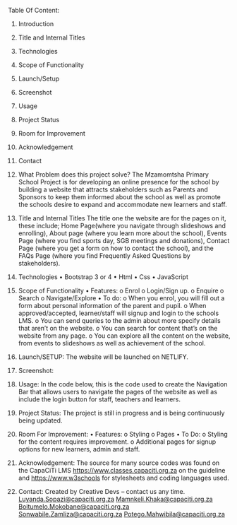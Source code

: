 
Table Of Content:
1.	Introduction
2.	Title and Internal Titles
3.	Technologies
4.	Scope of Functionality
5.	Launch/Setup
6.	Screenshot
7.	Usage
8.	Project Status
9.	Room for Improvement
10.	Acknowledgement
11.	Contact



1.	What Problem does this project solve?
The Mzamomtsha Primary School Project is for developing an online presence for the school by building a website that attracts stakeholders such as Parents and Sponsors to keep them informed about the school as well as promote the schools desire to expand and accommodate new learners and staff.
2.	Title and Internal Titles
The title one the website are for the pages on it, these include; Home Page(where you navigate through slideshows and enrolling), About page (where you learn more about the school), Events Page (where you find sports day, SGB meetings and donations), Contact Page (where you get a form on how to contact the school), and the FAQs Page (where you find Frequently Asked Questions by stakeholders).
3.	Technologies
•	Bootstrap 3 or 4
•	Html
•	Css
•	JavaScript
4.	Scope of Functionality
•	Features:
o	Enrol
o	Login/Sign up.
o	Enquire
o	Search
o	Navigate/Explore
•	To do:
o	When you enrol, you will fill out a form about personal information of the parent and pupil.
o	When approved/accepted, learner/staff will signup and login to the schools LMS.
o	You can send queries to the admin about more specify details that aren’t on the website.
o	You can search for content that’s on the website from any page.
o	You can explore all the content on the website, from events to slideshows as well as achievement of the school.

5.	Launch/SETUP:
The website will be launched on NETLIFY.

6.	Screenshot:
 


7.	Usage:
In the code below, this is the code used to create the Navigation Bar that allows users to navigate the pages of the website as well as include the login button for staff, teachers and learners.
 
8.	Project Status:
The project is still in progress and is being continuously being updated.
9.	Room For Improvement:
•	Features:
o	Styling
o	Pages
•	To Do:
o	Styling for the content requires improvement.
o	Additional pages for signup options for new learners, admin and staff.
10.	Acknowledgement:
The source for many source codes was found on the CapaCiTi LMS https://www.classes.capaciti.org.za on the guideline and https://www.w3schools for stylesheets and coding languages used.






11.	Contact:
Created by Creative Devs – contact us any time.
Luyanda.Sopazi@capaciti.org.za
Mamnkeli.Khaka@capaciti.org.za
Boitumelo.Mokobane@capaciti.org.za
Sonwabile.Zamliza@capaciti.org.za
Potego.Mahwibila@capaciti.org.za


